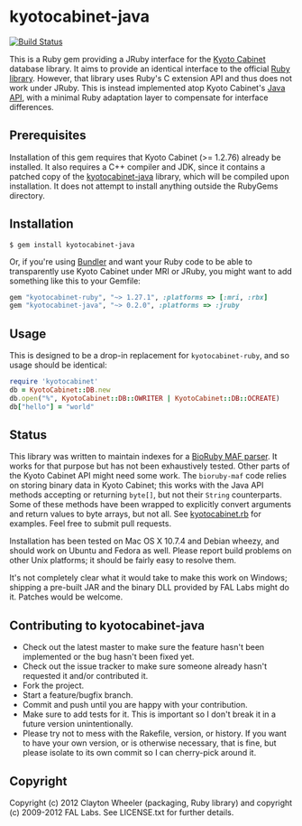 # kyotocabinet-java

[![Build Status](https://secure.travis-ci.org/csw/kyotocabinet-java.png)](http://travis-ci.org/csw/kyotocabinet-java)


This is a Ruby gem providing a JRuby interface for the
[Kyoto Cabinet][] database library. It aims to provide an identical
interface to the official [Ruby library][]. However, that library uses
Ruby's C extension API and thus does not work under JRuby. This is
instead implemented atop Kyoto Cabinet's [Java API][], with a minimal
Ruby adaptation layer to compensate for interface differences.

[Kyoto Cabinet]: http://fallabs.com/kyotocabinet/
[Ruby library]: http://fallabs.com/kyotocabinet/
[Java API]: http://fallabs.com/kyotocabinet/javadoc/

## Prerequisites

Installation of this gem requires that Kyoto Cabinet (>= 1.2.76)
already be installed. It also requires a C++ compiler and JDK, since
it contains a patched copy of the [kyotocabinet-java][] library, which
will be compiled upon installation. It does not attempt to install
anything outside the RubyGems directory.

[kyotocabinet-java]: http://fallabs.com/kyotocabinet/javapkg/

## Installation

```
$ gem install kyotocabinet-java
```

Or, if you're using [Bundler][] and want your Ruby code to be able to
transparently use Kyoto Cabinet under MRI or JRuby, you might want to
add something like this to your Gemfile:

[Bundler]: http://gembundler.com/

```ruby
gem "kyotocabinet-ruby", "~> 1.27.1", :platforms => [:mri, :rbx]
gem "kyotocabinet-java", "~> 0.2.0", :platforms => :jruby
```

## Usage

This is designed to be a drop-in replacement for `kyotocabinet-ruby`,
and so usage should be identical:

```ruby
require 'kyotocabinet'
db = KyotoCabinet::DB.new
db.open("%", KyotoCabinet::DB::OWRITER | KyotoCabinet::DB::OCREATE)
db["hello"] = "world"
```

## Status

This library was written to maintain indexes for a
[BioRuby MAF parser][]. It works for that purpose but has not been
exhaustively tested. Other parts of the Kyoto Cabinet API might need
some work. The `bioruby-maf` code relies on storing binary data in
Kyoto Cabinet; this works with the Java API methods accepting or
returning `byte[]`, but not their `String` counterparts. Some of these
methods have been wrapped to explicitly convert arguments and return
values to byte arrays, but not all. See [kyotocabinet.rb][] for
examples. Feel free to submit pull requests.

[BioRuby MAF parser]: https://github.com/csw/bioruby-maf
[kyotocabinet.rb]: https://github.com/csw/kyotocabinet-java/blob/master/lib/kyotocabinet.rb

Installation has been tested on Mac OS X 10.7.4 and Debian wheezy, and
should work on Ubuntu and Fedora as well. Please report build problems
on other Unix platforms; it should be fairly easy to resolve them.

It's not completely clear what it would take to make this work on
Windows; shipping a pre-built JAR and the binary DLL provided by FAL
Labs might do it. Patches would be welcome.

## Contributing to kyotocabinet-java
 
* Check out the latest master to make sure the feature hasn't been implemented or the bug hasn't been fixed yet.
* Check out the issue tracker to make sure someone already hasn't requested it and/or contributed it.
* Fork the project.
* Start a feature/bugfix branch.
* Commit and push until you are happy with your contribution.
* Make sure to add tests for it. This is important so I don't break it in a future version unintentionally.
* Please try not to mess with the Rakefile, version, or history. If you want to have your own version, or is otherwise necessary, that is fine, but please isolate to its own commit so I can cherry-pick around it.

## Copyright

Copyright (c) 2012 Clayton Wheeler (packaging, Ruby library) and
copyright (c) 2009-2012 FAL Labs. See LICENSE.txt for further details.

